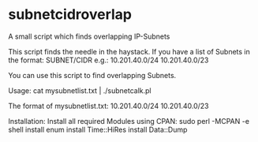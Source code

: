 # subnetcidroverlap
A small script which finds overlapping IP-Subnets

This script finds the needle in the haystack. 
If you have a list of Subnets in the format:
SUBNET/CIDR
e.g.: 
10.201.40.0/24
10.201.40.0/23

You can use this script to find overlapping Subnets.

Usage:
cat mysubnetlist.txt | ./subnetcalk.pl

The format of mysubnetlist.txt:
10.201.40.0/24
10.201.40.0/23

Installation:
Install all required Modules using CPAN:
sudo perl -MCPAN -e shell
install enum
install Time::HiRes
install Data::Dump
